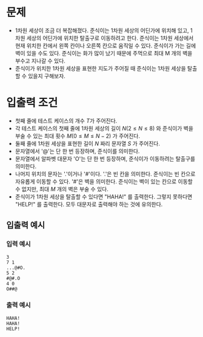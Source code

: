 # 문제
* 1차원 세상이 조금 더 복잡해졌다. 준식이는 1차원 세상의 어딘가에 위치해 있고, 1차원 세상의 어딘가에 위치한 탈출구로 이동하려고 한다. 준식이는 1차원 세상에서 현재 위치한 칸에서 왼쪽 칸이나 오른쪽 칸으로 움직일 수 있다. 준식이가 가는 길에 벽이 있을 수도 있다. 준식이는 화가 많이 났기 때문에 주먹으로 최대 M 개의 벽을 부수고 지나갈 수 있다.
* 준식이가 위치한 1차원 세상을 표현한 지도가 주어질 때 준식이는 1차원 세상을 탈출할 수 있을지 구해보자.
   
# 입출력 조건
* 첫째 줄에 테스트 케이스의 개수 $T$가 주어진다.
* 각 테스트 케이스의 첫째 줄에 1차원 세상의 길이 $N(2\le N\le 8)$ 와 준식이가 벽을 부술 수 있는 최대 횟수 $M(0\le M\le N-2)$ 가 주어진다.
* 둘째 줄에 1차원 세상을 표현한 길이 $N$ 짜리 문자열 $S$ 가 주어진다.
* 문자열에서 '@'는 단 한 번 등장하며, 준식이를 의미한다.
* 문자열에서 알파벳 대문자 'O'는 단 한 번 등장하며, 준식이가 이동하려는 탈출구를 의미한다.
* 나머지 위치의 문자는 '.'이거나 '#'이다. '.'은 빈 칸을 의미한다. 준식이는 빈 칸으로 자유롭게 이동할 수 있다. '#'은 벽을 의미한다. 준식이는 벽이 있는 칸으로 이동할 수 없지만, 최대 $M$ 개의 벽은 부술 수 있다.
* 준식이가 1차원 세상을 탈출할 수 있다면 "HAHA!" 를 출력한다. 그렇지 못하다면 "HELP!" 를 출력한다. 모두 대문자로 출력해야 하는 것에 유의한다.
   
## 입출력 예시
### 입력 예시
```
3
7 1
...@#O.
5 2
#@#.O
4 0
O##@
```
### 출력 예시
```
HAHA!
HAHA!
HELP!
```
